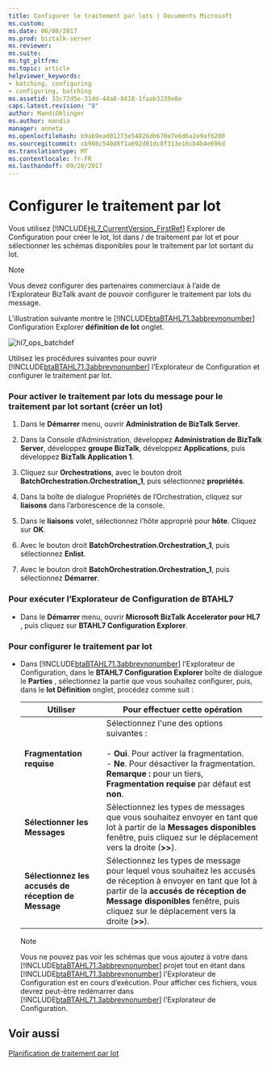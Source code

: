 ```yaml
---
title: Configurer le traitement par lots | Documents Microsoft
ms.custom: 
ms.date: 06/08/2017
ms.prod: biztalk-server
ms.reviewer: 
ms.suite: 
ms.tgt_pltfrm: 
ms.topic: article
helpviewer_keywords:
- batching, configuring
- configuring, batching
ms.assetid: 33c72d5e-31dd-44a8-8418-1faab3239e8e
caps.latest.revision: "8"
author: MandiOhlinger
ms.author: mandia
manager: anneta
ms.openlocfilehash: b9ab9ead01273e54826db670e7e6d6a2e9af6200
ms.sourcegitcommit: cb908c540d8f1a692d01dc8f313e16cb4b4e696d
ms.translationtype: MT
ms.contentlocale: fr-FR
ms.lasthandoff: 09/20/2017
---
```

# <a name="configuring-batching"></a>Configurer le traitement par lot
Vous utilisez [!INCLUDE[HL7_CurrentVersion_FirstRef](../../includes/hl7-currentversion-firstref-md.md)] Explorer de Configuration pour créer le lot, lot dans / de traitement par lot et pour sélectionner les schémas disponibles pour le traitement par lot sortant du lot.  
  
> [!NOTE]
>  Vous devez configurer des partenaires commerciaux à l’aide de l’Explorateur BizTalk avant de pouvoir configurer le traitement par lots du message.  
  
 L’illustration suivante montre le [!INCLUDE[btaBTAHL71.3abbrevnonumber](../../includes/btabtahl71-3abbrevnonumber-md.md)] Configuration Explorer **définition de lot** onglet.  
  
 ![](../../adapters-and-accelerators/accelerator-hl7/media/hl7-ops-batchdef.gif "hl7_ops_batchdef")  
  
 Utilisez les procédures suivantes pour ouvrir [!INCLUDE[btaBTAHL71.3abbrevnonumber](../../includes/btabtahl71-3abbrevnonumber-md.md)] l’Explorateur de Configuration et configurer le traitement par lot.  
  
### <a name="to-enable-message-batching-for-outbound-batching-create-batch"></a>Pour activer le traitement par lots du message pour le traitement par lot sortant (créer un lot)  
  
1.  Dans le **Démarrer** menu, ouvrir **Administration de BizTalk Server**.  
  
2.  Dans la Console d’Administration, développez **Administration de BizTalk Server**, développez **groupe BizTalk**, développez **Applications**, puis développez **BizTalk Application 1**.  
  
3.  Cliquez sur **Orchestrations**, avec le bouton droit **BatchOrchestration.Orchestration_1**, puis sélectionnez **propriétés**.  
  
4.  Dans la boîte de dialogue Propriétés de l’Orchestration, cliquez sur **liaisons** dans l’arborescence de la console.  
  
5.  Dans le **liaisons** volet, sélectionnez l’hôte approprié pour **hôte**. Cliquez sur **OK**.  
  
6.  Avec le bouton droit **BatchOrchestration.Orchestration_1**, puis sélectionnez **Enlist**.  
  
7.  Avec le bouton droit **BatchOrchestration.Orchestration_1**, puis sélectionnez **Démarrer**.  
  
### <a name="to-run-btahl7-configuration-explorer"></a>Pour exécuter l’Explorateur de Configuration de BTAHL7  
  
-   Dans le **Démarrer** menu, ouvrir **Microsoft BizTalk Accelerator pour HL7** , puis cliquez sur **BTAHL7 Configuration Explorer**.  
  
### <a name="to-configure-batching"></a>Pour configurer le traitement par lot  
  
-   Dans [!INCLUDE[btaBTAHL71.3abbrevnonumber](../../includes/btabtahl71-3abbrevnonumber-md.md)] l’Explorateur de Configuration, dans le **BTAHL7 Configuration Explorer** boîte de dialogue le **Parties** , sélectionnez la partie que vous souhaitez configurer, puis, dans le **lot Définition** onglet, procédez comme suit :  
  
    |Utiliser|Pour effectuer cette opération|  
    |--------------|----------------|  
    |**Fragmentation requise**|Sélectionnez l'une des options suivantes :<br /><br /> -   **Oui**. Pour activer la fragmentation.<br />-   **Ne**. Pour désactiver la fragmentation. **Remarque :** pour un tiers, **Fragmentation requise** par défaut est **non**.|  
    |**Sélectionner les Messages**|Sélectionnez les types de messages que vous souhaitez envoyer en tant que lot à partir de la **Messages disponibles** fenêtre, puis cliquez sur le déplacement vers la droite (**>>**).|  
    |**Sélectionnez les accusés de réception de Message**|Sélectionnez les types de message pour lequel vous souhaitez les accusés de réception à envoyer en tant que lot à partir de la **accusés de réception de Message disponibles** fenêtre, puis cliquez sur le déplacement vers la droite (**>>**).|  
  
    > [!NOTE]
    >  Vous ne pouvez pas voir les schémas que vous ajoutez à votre dans [!INCLUDE[btaBTAHL71.3abbrevnonumber](../../includes/btabtahl71-3abbrevnonumber-md.md)] projet tout en étant dans [!INCLUDE[btaBTAHL71.3abbrevnonumber](../../includes/btabtahl71-3abbrevnonumber-md.md)] l’Explorateur de Configuration est en cours d’exécution. Pour afficher ces fichiers, vous devrez peut-être redémarrer dans [!INCLUDE[btaBTAHL71.3abbrevnonumber](../../includes/btabtahl71-3abbrevnonumber-md.md)] l’Explorateur de Configuration.  
  
## <a name="see-also"></a>Voir aussi  
 [Planification de traitement par lot](../../adapters-and-accelerators/accelerator-hl7/scheduling-batching.md)